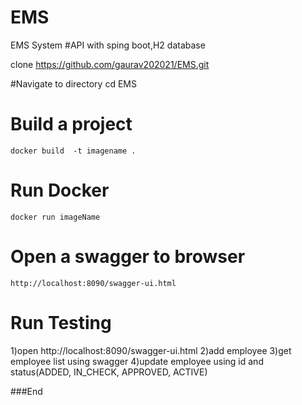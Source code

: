 # EMS
EMS System
#API with sping boot,H2 database

 clone  https://github.com/gaurav202021/EMS.git

#Navigate to directory
 cd EMS

# Build a project
	docker build  -t imagename .

# Run Docker
	docker run imageName
# Open a swagger to browser
	http://localhost:8090/swagger-ui.html

# Run Testing
 1)open http://localhost:8090/swagger-ui.html
 2)add employee
 3)get employee list using swagger
 4)update employee using id and status(ADDED,
	IN_CHECK,
	APPROVED,
	ACTIVE)
 

###End